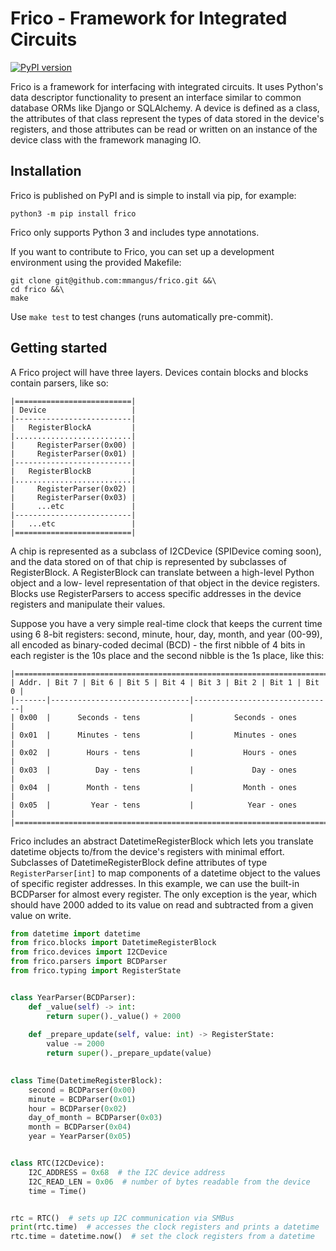 # Frico - Framework for Integrated Circuits
[![PyPI version](https://badge.fury.io/py/frico.svg)](https://badge.fury.io/py/frico)

Frico is a framework for interfacing with integrated circuits. It uses Python's
data descriptor functionality to present an interface similar to common
database ORMs like Django or SQLAlchemy. A device is defined as a class, the 
attributes of that class represent the types of data stored in the device's 
registers, and those attributes can be read or written on an instance of the 
device class with the framework managing IO.

## Installation

Frico is published on PyPI and is simple to install via pip, for example:

```shell
python3 -m pip install frico
```

Frico only supports Python 3 and includes type annotations.

If you want to contribute to Frico, you can set up a development environment
using the provided Makefile:
```shell
git clone git@github.com:mmangus/frico.git &&\
cd frico &&\
make
```
Use `make test` to test changes (runs automatically pre-commit).

## Getting started

A Frico project will have three layers. Devices contain blocks and blocks 
contain parsers, like so:

```text
|==========================|
| Device                   |
|--------------------------|
|   RegisterBlockA         |
|..........................|
|     RegisterParser(0x00) |
|     RegisterParser(0x01) |
|--------------------------|
|   RegisterBlockB         |
|..........................|
|     RegisterParser(0x02) |
|     RegisterParser(0x03) |
|     ...etc               |
|--------------------------|
|   ...etc                 |
|==========================|
```

A chip is represented as a subclass of I2CDevice (SPIDevice coming soon), and
the data stored on of that chip is represented by subclasses of RegisterBlock.
A RegisterBlock can translate between a high-level Python object and a low-
level representation of that object in the device registers. Blocks use 
RegisterParsers to access specific addresses in the device registers and 
manipulate their values. 
 
Suppose you have a very simple real-time clock that keeps the current time
using 6 8-bit registers: second, minute, hour, day, month, and year (00-99), 
all encoded as binary-coded decimal (BCD) - the first nibble of 4 bits in 
each register is the 10s place and the second nibble is the 1s place, like 
this:

```text
|=======================================================================|
| Addr. | Bit 7 | Bit 6 | Bit 5 | Bit 4 | Bit 3 | Bit 2 | Bit 1 | Bit 0 |
|-------|-------------------------------|-------------------------------|
| 0x00  |      Seconds - tens           |         Seconds - ones        |
| 0x01  |      Minutes - tens           |         Minutes - ones        |
| 0x02  |        Hours - tens           |           Hours - ones        |
| 0x03  |          Day - tens           |             Day - ones        |
| 0x04  |        Month - tens           |           Month - ones        |
| 0x05  |         Year - tens           |            Year - ones        |
|=======================================================================|
```

Frico includes an abstract DatetimeRegisterBlock which lets you translate
datetime objects to/from the device's registers with minimal effort. Subclasses
of DatetimeRegisterBlock define attributes of type `RegisterParser[int]` to
map components of a datetime object to the values of specific register 
addresses. In this example, we can use the built-in BCDParser for almost
every register. The only exception is the year, which should have 2000 added 
to its value on read and subtracted from a given value on write.

```python
from datetime import datetime
from frico.blocks import DatetimeRegisterBlock
from frico.devices import I2CDevice
from frico.parsers import BCDParser
from frico.typing import RegisterState


class YearParser(BCDParser):
    def _value(self) -> int:
        return super()._value() + 2000
    
    def _prepare_update(self, value: int) -> RegisterState:
        value -= 2000
        return super()._prepare_update(value)
    

class Time(DatetimeRegisterBlock):
    second = BCDParser(0x00)
    minute = BCDParser(0x01)
    hour = BCDParser(0x02)
    day_of_month = BCDParser(0x03)
    month = BCDParser(0x04)
    year = YearParser(0x05)


class RTC(I2CDevice):
    I2C_ADDRESS = 0x68  # the I2C device address
    I2C_READ_LEN = 0x06  # number of bytes readable from the device
    time = Time()


rtc = RTC()  # sets up I2C communication via SMBus
print(rtc.time)  # accesses the clock registers and prints a datetime
rtc.time = datetime.now()  # set the clock registers from a datetime
```
